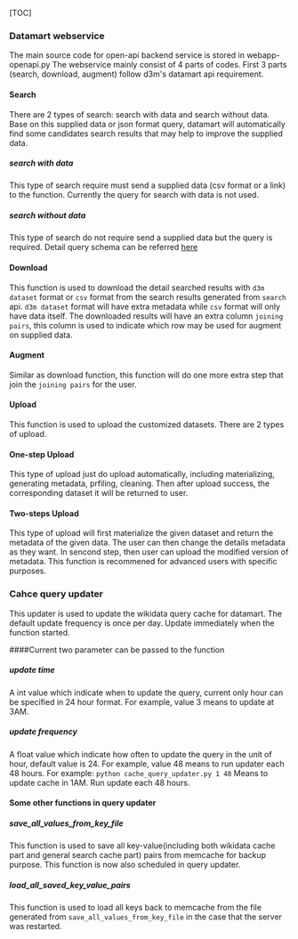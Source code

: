 [TOC]
### Datamart webservice
The main source code for open-api backend service is stored in webapp-openapi.py
The webservice mainly consist of 4 parts of codes. First 3 parts (search, download, augment) follow d3m's datamart api requirement.
#### Search
There are 2 types of search: search with data and search without data. Base on this supplied data or json format query, datamart will automatically find some candidates search results that may help to improve the supplied data.
##### search with data
This type of search require must send a supplied data (csv format or a link) to the function. Currently the query for search with data is not used. 
##### search without data
This type of search do not require send a supplied data but the query is required. Detail query schema can be referred [here](https://gitlab.com/datadrivendiscovery/datamart-api/blob/devel/query_input_schema.json "here")

#### Download
This function is used to download the detail searched results with `d3m dataset` format or `csv` format from the search results generated from `search` api. `d3m dataset` format will have extra metadata while `csv` format will only have data itself. The downloaded results will have an extra column `joining pairs`, this column is used to indicate which row may be used for augment on supplied data.
#### Augment
Similar as download function, this function will do one more extra step that join the `joining pairs` for the user.

#### Upload
This function is used to upload the customized datasets. There are 2 types of upload.
#### One-step Upload
This type of upload just do upload automatically, including materializing, generating metadata, prfiling, cleaning. Then after upload success, the corresponding dataset it will be returned to user.
#### Two-steps Upload
This type of upload will first materialize the given dataset and return the metadata of the given data. The user can then change the details metadata as they want.
In sencond step, then user can upload the modified version of metadata. 
This function is recommened for advanced users with specific purposes.


### Cahce query updater
This updater is used to update the wikidata query cache for datamart. The default update frequency is once per day. Update immediately when the function started.

####Current two parameter can be passed to the function

##### update time
A int value which indicate when to update the query, current only hour can be specified in 24 hour format. For example, value 3 means to update at 3AM.

##### update frequency
A float value which indicate how often to update the query in the unit of hour, default value is 24. For example, value 48 means to run updater each 48 hours.
For example:
`python cache_query_updater.py 1 48`
Means to update cache in 1AM. Run update each 48 hours.

#### Some other functions in query updater

##### save_all_values_from_key_file
This function is used to save all key-value(including both wikidata cache part and general search cache part) pairs from memcache for backup purpose. This function is now also scheduled in query updater.
##### load_all_saved_key_value_pairs
This function is used to load all keys back to memcache from the file generated from `save_all_values_from_key_file` in the case that the server was restarted.
